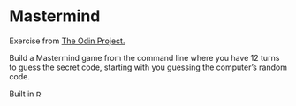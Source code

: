 # Mastermind

<p>Exercise from <a href="https://www.theodinproject.com/">The Odin Project.</a></p>
<p>Build a Mastermind game from the command line where you have 12 turns to guess the secret code, starting with you guessing the computer’s random code.</p>

<p>Built in <img src="https://ruby-doc.org/images/logo-rubydoc.gif" alt="Ruby" style="height: 12px; width:12px;"/></p>
